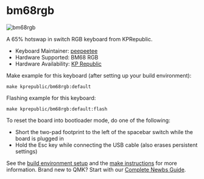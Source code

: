 # bm68rgb

![bm68rgb](https://i.imgur.com/uuYP8OIl.jpeg)

A 65% hotswap in switch RGB keyboard from KPRepublic.

* Keyboard Maintainer: [peepeetee](https://github.com/peepeetee)
* Hardware Supported: BM68 RGB
* Hardware Availability: [KP Republic](https://kprepublic.com/products/bm68rgb-bm68-rgb-65-hot-swappable-custom-mechanical-keyboard-pcb-programmed-qmk-via-firmware-full-rgb-switch-underglow-type-c)

Make example for this keyboard (after setting up your build environment):

    make kprepublic/bm68rgb:default

Flashing example for this keyboard:

    make kprepublic/bm68rgb:default:flash

To reset the board into bootloader mode, do one of the following:

* Short the two-pad footprint to the left of the spacebar switch while the board is plugged in
* Hold the Esc key while connecting the USB cable (also erases persistent settings)

See the [build environment setup](https://docs.qmk.fm/#/getting_started_build_tools) and the [make instructions](https://docs.qmk.fm/#/getting_started_make_guide) for more information. Brand new to QMK? Start with our [Complete Newbs Guide](https://docs.qmk.fm/#/newbs).
